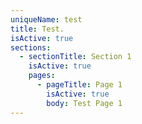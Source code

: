 ```yaml
---
uniqueName: test
title: Test.
isActive: true
sections:
  - sectionTitle: Section 1
    isActive: true
    pages:
      - pageTitle: Page 1
        isActive: true
        body: Test Page 1
---
```

